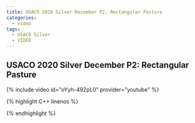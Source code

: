 ```yaml
---
title: USACO 2020 Silver December P2. Rectangular Pasture
categories:
  - video
tags:
  - USACO Silver
  - VIDEO 
---
```

  
## USACO 2020 Silver December P2: Rectangular Pasture  
  
{% include video id="oYyh-492pL0" provider="youtube" %}
  
  
{% highlight C++ linenos %}
  
{% endhighlight %}  

